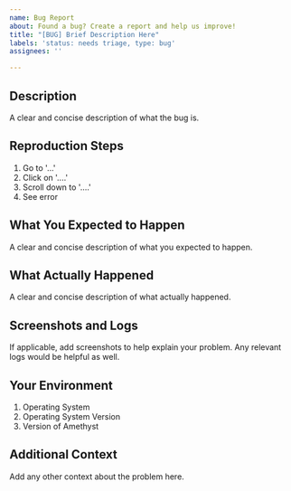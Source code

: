```yaml
---
name: Bug Report
about: Found a bug? Create a report and help us improve!
title: "[BUG] Brief Description Here"
labels: 'status: needs triage, type: bug'
assignees: ''

---
```


## Description

A clear and concise description of what the bug is.

## Reproduction Steps

1. Go to '...'
2. Click on '....'
3. Scroll down to '....'
4. See error

## What You Expected to Happen

A clear and concise description of what you expected to happen.

## What Actually Happened

A clear and concise description of what actually happened.

## Screenshots and Logs

If applicable, add screenshots to help explain your problem. Any relevant logs would be helpful as well.

## Your Environment

1. Operating System
2. Operating System Version
3. Version of Amethyst

## Additional Context
Add any other context about the problem here.
